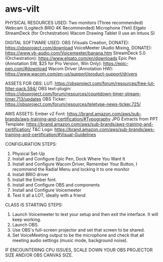 # aws-vilt

PHYSICAL RESOURCES USED:
Two monitors (Three recommended)
Webcam (Logitech BRIO 4K Recommended)
Microphone (Yeti)
Elgato StreamDeck (for Orchestration)
Wacom Drawing Tablet (I use an Intuos S)

DIGITAL SOFTWARE USED:
OBS (Visuals Creation, DONATE): https://obsproject.com/download
VoiceMeeter (Audio Mixing, DONATE): https://www.vb-audio.com/Voicemeeter/banana.htm
StreamDeck 5.0 (Orchestration): https://www.elgato.com/en/downloads
Epic Pen (Annotation SW, $25 for Pro Version, Win Only): https://epic-pen.com/#download
Wacom Driver (Annotation HW): https://www.wacom.com/en-us/support/product-support/drivers

ASSETS FOR OBS:
LUT: https://obsproject.com/forum/resources/free-lut-filter-pack.594/
OBS text-plugin: https://obsproject.com/forum/resources/countdown-timer-stream-timer.713/updates
OBS Ticker: https://obsproject.com/forum/resources/teletype-news-ticker.725/

AWS ASSETS:
Ember v2 Font: https://brand.amazon.com/aws/sub-brands/aws-training-and-certification/#Typography
JPG Extracts from PPT Template: https://brand.amazon.com/aws/sub-brands/aws-training-and-certification/
T&C Logo: https://brand.amazon.com/aws/sub-brands/aws-training-and-certification/#Visual-Guidelines

CONFIGURATION STEPS:
1. Physical Set-Up
2. Install and Configure Epic Pen, Dock Where You Want It
3. Install and Configure Wacom Driver, Remember Your Button, I recommend the Radial Menu and locking it to one monitor
4. Install BRIO driver
5. Install the Ember font.
6. Install and Configure OBS and components
7. Install and Configure Voicemeeter
8. Test it all a LOT, ideally with a friend

CLASS IS STARTING STEPS:
1. Launch Voicemeeter to test your setup and then exit the interface. It will keep working.
2. Launch OBS.
3. Use OBS's full-screen projector and set that screen to be shared.
4. Set VoiceMeeting output to be the microphone and check that all meeting audio settings (music mode, background noise).

IF ENCOUNTERING CPU ISSUES, SCALE DOWN YOUR OBS PROJECTOR SIZE AND/OR OBS CANVAS SIZE.
